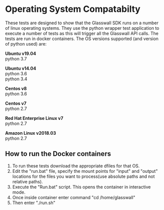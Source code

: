 
<h1>Operating System Compatabilty</h1>

These tests are designed to show that the Glasswall SDK runs on a number of linux operating systems. They use the python wrapper test application to execute a number of tests as this will trigger all the Glasswall API calls. The tests are run in docker containers. The OS versions supported (and version of python used) are:

**Ubuntu v19.04**</br>
python 3.7

**Ubuntu v14.04**</br>
python 3.6</br>
python 3.4

**Centos v8**</br>
python 3.6

**Centos v7**</br>
python 2.7

**Red Hat Enterprise Linux v7**</br>
python 2.7

**Amazon Linux v2018.03**</br>
python 2.7

<h2>How to run the Docker containers</h2>

1) To run these tests download the appropriate dfiles for that OS.
2) Edit the "run.bat" file, specify the mount points for "input" and "output" locations for the files you want to process(use absolute paths and not relative paths).
3) Execute the "Run.bat" script. This opens the container in interactive mode.</br>
4) Once inside container enter command "cd /home/glasswall"</br>
5) Then enter "./run.sh"</br>
